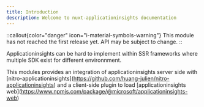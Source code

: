 ```yaml
---
title: Introduction
description: Welcome to nuxt-applicationinsights documentation
---
```


::callout{color="danger" icon="i-material-symbols-warning"}
This module has not reached the first release yet. API may be subject to change.
::

Applicationinsights can be hard to implement within SSR frameworks where multiple SDK exist for different environnment.

This modules provides an integration of applicationinsights server side with \[nitro-applicationinsights]\(<https://github.com/huang-julien/nitro-applicationinsights>) and a client-side plugin to load \[applicationinsights web]\(<https://www.npmjs.com/package/@microsoft/applicationinsights-web>)
